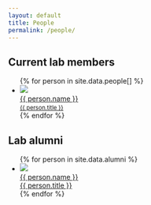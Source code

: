 ```yaml
---
layout: default
title: People
permalink: /people/
---
```

<h2>Current lab members</h2>
<ul>
{% for person in site.data.people[] %}
  <li>
    <a href="{{ person.url }}">
      <img src="{{ person.image }}"><br>
      {{ person.name }}<br>
      <small>{{ person.title }}</small>
    </a>
  </li>
{% endfor %}
</ul>

<h2>Lab alumni</h2>
<ul>
{% for person in site.data.alumni %}
  <li>
    <a href="{{ person.url }}">
      <img src="{{ person.image }}"><br>
      {{ person.name }}<br>
      {{ person.title }}
    </a>
  </li>
{% endfor %}
</ul>